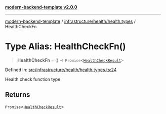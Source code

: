 [**modern-backend-template v2.0.0**](../../../../README.md)

***

[modern-backend-template](../../../../modules.md) / [infrastructure/health/health.types](../README.md) / HealthCheckFn

# Type Alias: HealthCheckFn()

> **HealthCheckFn** = () => `Promise`\<[`HealthCheckResult`](../interfaces/HealthCheckResult.md)\>

Defined in: [src/infrastructure/health/health.types.ts:24](https://github.com/maemreyo/saas-4cus-nodejs/blob/2a5b3f3aa11335dfa561e80e1feabb8e6084261e/src/infrastructure/health/health.types.ts#L24)

Health check function type

## Returns

`Promise`\<[`HealthCheckResult`](../interfaces/HealthCheckResult.md)\>
